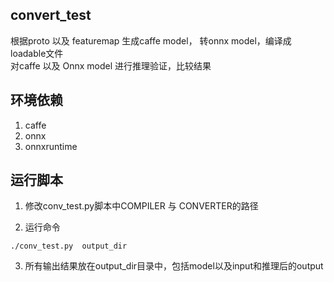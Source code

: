 ## convert_test
根据proto 以及 featuremap 生成caffe model， 转onnx model，编译成loadable文件  
对caffe 以及 Onnx  model 进行推理验证，比较结果

## 环境依赖
1. caffe
2. onnx
3. onnxruntime

## 运行脚本
1. 修改conv_test.py脚本中COMPILER 与 CONVERTER的路径

2. 运行命令

```
./conv_test.py  output_dir
```

3. 所有输出结果放在output_dir目录中，包括model以及input和推理后的output